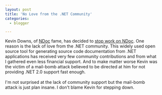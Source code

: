 ```yaml
---
layout: post
title: 'No Love from the .NET Community'
categories:
  - blogger

---
```


Kevin Downs, of <a href="http://ndoc.sourceforge.net/">NDoc</a> fame, has decided to <a href="http://johnsbraindump.blogspot.com/2006/07/ndoc-20-is-dead.html">stop work on NDoc</a>.  One reason is the lack of love from the .NET community.  This widely used open source tool for generating source code documentation from .NET applications has received very few community contributions and from what I gathered even less financial support.  And to make matter worse Kevin was the victim of a mail-bomb attack believed to be directed at him for not providing .NET 2.0 support fast enough.<br /><br />I'm not surprised at the lack of community support but the mail-bomb attack is just plan insane.  I don't blame Kevin for stepping down.
